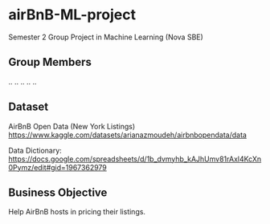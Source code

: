 # airBnB-ML-project
Semester 2 Group Project in Machine Learning (Nova SBE)

## Group Members
..
..
..
..
..

## Dataset
AirBnB Open Data (New York Listings)
https://www.kaggle.com/datasets/arianazmoudeh/airbnbopendata/data

Data Dictionary: 
https://docs.google.com/spreadsheets/d/1b_dvmyhb_kAJhUmv81rAxl4KcXn0Pymz/edit#gid=1967362979

## Business Objective
Help AirBnB hosts in pricing their listings.
